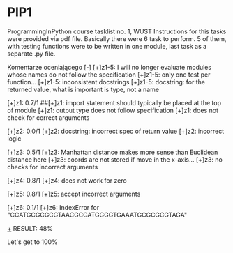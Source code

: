 # PIP1
ProgrammingInPython course tasklist no. 1, WUST
Instructions for this tasks were provided via pdf file. Basically there were 6 task to perform. 5 of them, with testing functions were to be written in one module, last task as a separate .py file.


Komentarze oceniającego [-]
[+]z1-5: I will no longer evaluate modules whose names do not follow the specification
[+]z1-5: only one test per function...
[+]z1-5: inconsistent docstrings
[+]z1-5: docstring: for the returned value, what is important is type, not a name


[+]z1: 0.7/1
##[+]z1: import statement should typically be placed at the top of module
[+]z1: output type does not follow specification
[+]z1: does not check for correct arguments


[+]z2: 0.0/1
[+]z2: docstring: incorrect  spec of return value
[+]z2: incorrect logic


[+]z3: 0.5/1
[+]z3: Manhattan distance makes more sense than Euclidean distance here
[+]z3: coords are not stored if move in the x-axis...
[+]z3: no checks for incorrect arguments


[+]z4: 0.8/1
[+]z4: does not work for zero


[+]z5: 0.8/1
[+]z5: accept incorrect arguments


[+]z6: 0.1/1
[+]z6: IndexError for "CCATGCGCGCGTAACGCGATGGGGTGAAATGCGCGCGTAGA"


[+](Provisional) RESULT: 48%

Let's get to 100%